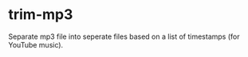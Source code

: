 # trim-mp3
Separate mp3 file into seperate files based on a list of timestamps (for YouTube music).
